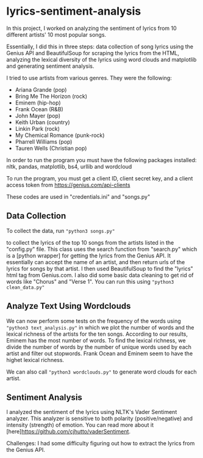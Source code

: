 # lyrics-sentiment-analysis
In this project, I worked on analyzing the sentiment of lyrics from 10 different artists' 10 most popular
songs. 

Essentially, I did this in three steps: data collection of song lyrics using the Genius API and BeautifulSoup for scraping the lyrics from the HTML, analyzing the lexical diversity of the lyrics using word clouds and matplotlib and generating sentiment analysis. 

I tried to use artists from various genres. They were the following:
* Ariana Grande (pop)
* Bring Me The Horizon (rock)
* Eminem (hip-hop)
* Frank Ocean (R&B)
* John Mayer (pop)
* Keith Urban (country)
* Linkin Park (rock)
* My Chemical Romance (punk-rock)
* Pharrell Williams (pop)
* Tauren Wells (Christian pop)

In order to run the program you must have the following packages installed: nltk, pandas, matplotlib, bs4, urllib and wordcloud

To run the program, you must get a client ID, client secret key, and a client access token from https://genius.com/api-clients

These codes are used in "credentials.ini" and "songs.py" 

## Data Collection ##
To collect the data, run 
`"python3 songs.py"` 

to collect the lyrics of the top 10 songs from the artists listed in the "config.py" file. This class uses the search function from "search.py" which is a [python wrapper] for getting the lyrics from the Genius API. It essentially can accept the name of an artist, and then return urls of the lyrics for songs by that artist. I then used BeautifulSoup to find the "lyrics" html tag from Genius.com. I also did some basic data cleaning to get rid of words like "Chorus" and "Verse 1". You can run this using `"python3 clean_data.py"`

## Analyze Text Using Wordclouds ##
We can now perform some tests on the frequency of the words using `"python3 text_analysis.py"` in which we plot the number of words and the lexical richness of the artists for the ten songs. According to our results, Eminem has the most number of words. To find the lexical richness, we divide the number of words by the number of unique words used by each artist and filter out stopwords. Frank Ocean and Eminem seem to have the highet lexical richness. 

We can also call `"python3 wordclouds.py"` to generate word clouds for each artist. 

## Sentiment Analysis ##
I analyzed the sentiment of the lyrics using NLTK's Vader Sentiment analyzer. This analyzer is sensitive to both polarity (positive/negative) and intensity (strength) of emotion. You can read more about it [here]https://github.com/cjhutto/vaderSentiment. 

Challenges: I had some difficulty figuring out how to extract the lyrics from the Genius API.
